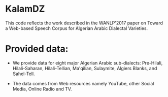 # KalamDZ

This code reflects the work described in the WANLP'2017 paper on Toward a Web-based Speech Corpus for Algerian Arabic Dialectal
Varieties.

# Provided data:
 - We provide data for eight  major Algerian Arabic sub-dialects: Pre-Hilali, Hilali-Saharan, Hilali-Tellian,  Ma'qilian, Sulaymite, Algiers   Blanks, and Sahel-Tell.
 
 - The data comes from Web resources namely YouTube, other Social Media, Online Radio and TV.
 
 
 
 

